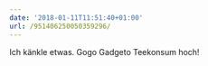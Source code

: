 ```yaml
---
date: '2018-01-11T11:51:40+01:00'
url: /951406250050359296/
---
```

Ich känkle etwas. Gogo Gadgeto Teekonsum hoch!
